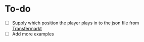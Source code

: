 # To-do

- [ ] Supply which position the player plays in to the json file from [Transfermarkt](https://rapidapi.com/apidojo/api/transfermarket)
- [ ] Add more examples